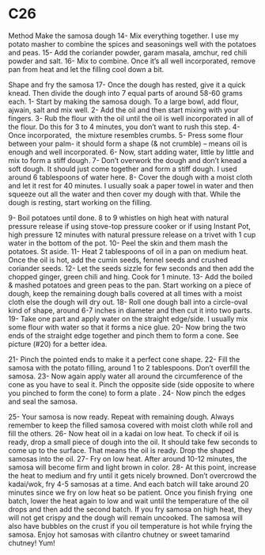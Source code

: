 # C26
Method
Make the samosa dough
14- Mix everything together. I use my potato masher to combine the spices and seasonings well with the potatoes and peas.
15- Add the coriander powder, garam masala, amchur, red chili powder and salt.
16- Mix to combine. Once it’s all well incorporated, remove pan from heat and let the filling cool down a bit.

Shape and fry the samosa
17- Once the dough has rested, give it a quick knead. Then divide the dough into 7 equal parts of around 58-60 grams each.
1- Start by making the samosa dough. To a large bowl, add flour, ajwain, salt and mix well.
2- Add the oil and then start mixing with your fingers.
3- Rub the flour with the oil until the oil is well incorporated in all of the flour. Do this for 3 to 4 minutes, you don’t want to rush this step.
4- Once incorporated,  the mixture resembles crumbs.
5- Press some flour between your palm- it should form a shape (& not crumble) – means oil is enough and well incorporated.
6- Now, start adding water, little by little and mix to form a stiff dough.
7- Don’t overwork the dough and don’t knead a soft dough. It should just come together and form a stiff dough. I used around 6 tablespoons of water here.
8- Cover the dough with a moist cloth and let it rest for 40 minutes. I usually soak a paper towel in water and then squeeze out all the water and then cover my dough with that.
While the dough is resting, start working on the filling.

9- Boil potatoes until done.
8 to 9 whistles on high heat with natural pressure release if using stove-top pressure cooker or if using Instant Pot, high pressure 12 minutes with natural pressure release on a trivet with 1 cup water in the bottom of the pot.
10- Peel the skin and them mash the potatoes. St aside.
11- Heat 2 tablespoons of oil in a pan on medium heat. Once the oil is hot, add the cumin seeds, fennel seeds and crushed coriander seeds.
12- Let the seeds sizzle for few seconds and then add the chopped ginger, green chili and hing. Cook for 1 minute.
13- Add the boiled & mashed potatoes and green peas to the pan.
Start working on a piece of dough, keep the remaining dough balls covered at all times with a moist cloth else the dough will dry out.
18- Roll one dough ball into a circle-oval kind of shape, around 6-7 inches in diameter and then cut it into two parts.
19- Take one part and apply water on the straight edge/side. I usually mix some flour with water so that it forms a nice glue.
20- Now bring the two ends of the straight edge together and pinch them to form a cone. See picture (#20) for a better idea.

21- Pinch the pointed ends to make it a perfect cone shape.
22- Fill the samosa with the potato filling, around 1 to 2 tablespoons. Don’t overfill the samosa.
23- Now again apply water all around the circumference of the cone as you have to seal it. Pinch the opposite side (side opposite to where you pinched to form the cone) to form a plate .
24- Now pinch the edges and seal the samosa.

25- Your samosa is now ready. Repeat with remaining dough. Always remember to keep the filled samosa covered with moist cloth while roll and fill the others.
26- Now heat oil in a kadai on low heat. To check if oil is ready, drop a small piece of dough into the oil. It should take few seconds to come up to the surface. That means the oil is ready.
Drop the shaped samosas into the oil.
27- Fry on low heat. After around 10-12 minutes, the samosa will become firm and light brown in color.
28- At this point, increase the heat to medium and fry until it gets nicely browned.
Don’t overcrowd the kadai/wok, fry 4-5 samosas at a time. And each batch will take around 20 minutes since we fry on low heat so be patient.
Once you finish frying  one batch, lower the heat again to low and wait until the temperature of the oil drops and then add the second batch.
If you fry samosa on high heat, they will not get crispy and the dough will remain uncooked. The samosa will also have bubbles on the crust if you oil temperature is hot while frying the samosa.
Enjoy hot samosas with cilantro chutney or sweet tamarind chutney! Yum!

